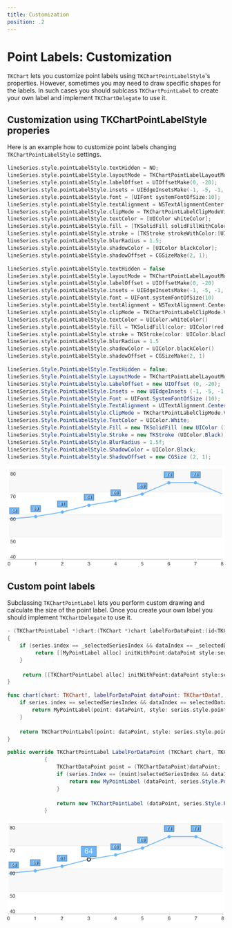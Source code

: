 ```yaml
---
title: Customization
position: .2
---
```


# Point Labels: Customization

<code>TKChart</code> lets you customize point labels using <code>TKChartPointLabelStyle</code>'s properties. However, sometimes you may need to draw specific shapes for the labels. In such cases you should sublcass <code>TKChartPointLabel</code> to create your own label and implement <code>TKChartDelegate</code> to use it.

## Customization using TKChartPointLabelStyle properies

Here is an example how to customize point labels changing <code>TKChartPointLabelStyle</code> settings.

```Objective-C
lineSeries.style.pointLabelStyle.textHidden = NO;
lineSeries.style.pointLabelStyle.layoutMode = TKChartPointLabelLayoutModeManual;
lineSeries.style.pointLabelStyle.labelOffset = UIOffsetMake(0, -20);
lineSeries.style.pointLabelStyle.insets = UIEdgeInsetsMake(-1, -5, -1, -5);
lineSeries.style.pointLabelStyle.font = [UIFont systemFontOfSize:10];
lineSeries.style.pointLabelStyle.textAlignment = NSTextAlignmentCenter;
lineSeries.style.pointLabelStyle.clipMode = TKChartPointLabelClipModeVisible;
lineSeries.style.pointLabelStyle.textColor = [UIColor whiteColor];
lineSeries.style.pointLabelStyle.fill = [TKSolidFill solidFillWithColor:[UIColor colorWithRed:108/255.0 green:181/255.0 blue:250/255.0 alpha:1.0]];
lineSeries.style.pointLabelStyle.stroke = [TKStroke strokeWithColor:[UIColor blackColor]];
lineSeries.style.pointLabelStyle.blurRadius = 1.5;
lineSeries.style.pointLabelStyle.shadowColor = [UIColor blackColor];
lineSeries.style.pointLabelStyle.shadowOffset = CGSizeMake(2, 1);
```
```Swift
lineSeries.style.pointLabelStyle.textHidden = false
lineSeries.style.pointLabelStyle.layoutMode = TKChartPointLabelLayoutMode.Manual
lineSeries.style.pointLabelStyle.labelOffset = UIOffsetMake(0, -20)
lineSeries.style.pointLabelStyle.insets = UIEdgeInsetsMake(-1, -5, -1, -5)
lineSeries.style.pointLabelStyle.font = UIFont.systemFontOfSize(10)
lineSeries.style.pointLabelStyle.textAlignment = NSTextAlignment.Center
lineSeries.style.pointLabelStyle.clipMode = TKChartPointLabelClipMode.Visible
lineSeries.style.pointLabelStyle.textColor = UIColor.whiteColor()
lineSeries.style.pointLabelStyle.fill = TKSolidFill(color: UIColor(red: 108/255.0, green: 181/255.0, blue: 250/255.0, alpha: 1.0))
lineSeries.style.pointLabelStyle.stroke = TKStroke(color: UIColor.blackColor())
lineSeries.style.pointLabelStyle.blurRadius = 1.5
lineSeries.style.pointLabelStyle.shadowColor = UIColor.blackColor()
lineSeries.style.pointLabelStyle.shadowOffset = CGSizeMake(2, 1)
```
```C#
lineSeries.Style.PointLabelStyle.TextHidden = false;
lineSeries.Style.PointLabelStyle.LayoutMode = TKChartPointLabelLayoutMode.Manual;
lineSeries.Style.PointLabelStyle.LabelOffset = new UIOffset (0, -20);
lineSeries.Style.PointLabelStyle.Insets = new UIEdgeInsets (-1, -5, -1, -5);
lineSeries.Style.PointLabelStyle.Font = UIFont.SystemFontOfSize (10);
lineSeries.Style.PointLabelStyle.TextAlignment = UITextAlignment.Center;
lineSeries.Style.PointLabelStyle.ClipMode = TKChartPointLabelClipMode.Visible;
lineSeries.Style.PointLabelStyle.TextColor = UIColor.White;
lineSeries.Style.PointLabelStyle.Fill = new TKSolidFill (new UIColor (108f / 255f, 181f / 255f, 205f / 255f, 1f));
lineSeries.Style.PointLabelStyle.Stroke = new TKStroke (UIColor.Black);
lineSeries.Style.PointLabelStyle.BlurRadius = 1.5f;
lineSeries.Style.PointLabelStyle.ShadowColor = UIColor.Black;
lineSeries.Style.PointLabelStyle.ShadowOffset = new CGSize (2, 1);
```

<img src="../../images/chart-point-labels-customization001.png" />

## Custom point labels

Subclassing <code>TKChartPointLabel</code> lets you perform custom drawing and calculate the size of the point label. Once you create your own label you should implement <code>TKChartDelegate</code> to use it.

```Objective-C
- (TKChartPointLabel *)chart:(TKChart *)chart labelForDataPoint:(id<TKChartData>)dataPoint inSeries:(TKChartSeries *)series atIndex:(NSUInteger)dataIndex
{
    if (series.index == _selectedSeriesIndex && dataIndex == _selectedDataPointIndex) {
         return [[MyPointLabel alloc] initWithPoint:dataPoint style:series.style.pointLabelStyle text:[NSString stringWithFormat:@"%@", dataPoint.dataYValue]];
    }

     return [[TKChartPointLabel alloc] initWithPoint:dataPoint style:series.style.pointLabelStyle text:[NSString stringWithFormat:@"%@", dataPoint.dataYValue]];
}
```
```Swift
func chart(chart: TKChart!, labelForDataPoint dataPoint: TKChartData!, inSeries series: TKChartSeries!, atIndex dataIndex: UInt) -> TKChartPointLabel! {
   	if series.index == selectedSeriesIndex && dataIndex == selectedDataPointIndex {
        return MyPointLabel(point: dataPoint, style: series.style.pointLabelStyle, text: "\(dataPoint.dataYValue())")
    }
    
    return TKChartPointLabel(point: dataPoint, style: series.style.pointLabelStyle, text: "\(dataPoint.dataYValue())")
}
```
```C#
public override TKChartPointLabel LabelForDataPoint (TKChart chart, TKChartData dataPoint, TKChartSeries series, uint dataIndex)
			{
				TKChartDataPoint point = (TKChartDataPoint)dataPoint;
				if (series.Index == (nuint)selectedSeriesIndex && dataIndex == (nuint)selectedDataPointIndex) {
					return new MyPointLabel (dataPoint, series.Style.PointLabelStyle, String.Format ("{0}", point.DataYValue));
				}

				return new TKChartPointLabel (dataPoint, series.Style.PointLabelStyle, String.Format ("{0}", point.DataXValue));
			}
```

<img src="../../images/chart-point-labels-customization002.png" />

